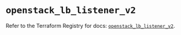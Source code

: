 # `openstack_lb_listener_v2`

Refer to the Terraform Registry for docs: [`openstack_lb_listener_v2`](https://registry.terraform.io/providers/terraform-provider-openstack/openstack/3.0.0/docs/resources/lb_listener_v2).
